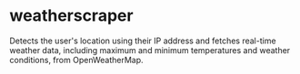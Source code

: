 # weatherscraper
Detects the user's location using their IP address and fetches real-time weather data, including maximum and minimum temperatures and weather conditions, from OpenWeatherMap.
